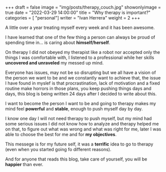 +++
draft = false
image = "img/posts/therapy_couch.jpg"
showonlyimage = true
date = "2022-03-29 14:00:00"
title = "Why therapy is important?"
categories = [ "personal"]
writer = "Ivan Herrera"
weight = 2
+++

A little over a year treating myself every week and it has been awesome.
<!--more-->

I have learned that one of the few thing a person can always be proud of spending time in... is caring about **himself/herself**.

On therapy I did not obeyed my therapist like a robot nor accepted only the things I was comfortable with, I listened to a professional while her skills **uncovered and unraveled** my messed up mind.

Everyone has issues, may not be so disrupting but we all have a vision of the person we want to be and we constantly want to achieve that, the issue I have found in myslef is that procrastination, lack of motivation and a fixed routine make horrors in those plans, you keep pushing things days and days, this blog is being written 24 days after I decided to write about this.

I want to become the person I want to be and going to therapy makes my mind feel **powerful** and **stable**, enough to push myself day by day.

I know one day I will not need therapy to push myself, but my mind had some serious issues I did not know how to analyze and therapy helped me on that, to figure out what was wrong and what was right for me, later I was able to choose the best for me and for **my objectives**.

This messege is for my future self, it was a **terrific** idea to go to therapy (even when you started going fo different reasons).

And for anyone that reads this blog, take care of yourself, you will be **happier** than ever.
